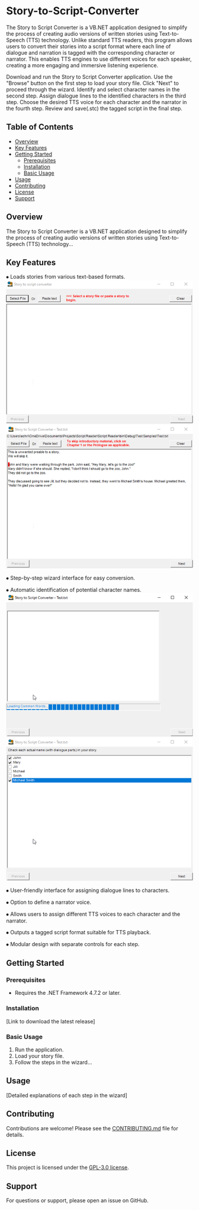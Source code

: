 # Story-to-Script-Converter
The Story to Script Converter is a VB.NET application designed to simplify the process of creating audio versions of written stories using Text-to-Speech (TTS) technology. Unlike standard TTS readers, this program allows users to convert their stories into a script format where each line of dialogue and narration is tagged with the corresponding character or narrator. This enables TTS engines to use different voices for each speaker, creating a more engaging and immersive listening experience.

Download and run the Story to Script Converter application.
Use the "Browse" button on the first step to load your story file.
Click "Next" to proceed through the wizard.
Identify and select character names in the second step.
Assign dialogue lines to the identified characters in the third step.
Choose the desired TTS voice for each character and the narrator in the fourth step.
Review and save(.stc) the tagged script in the final step.

## Table of Contents
* [Overview](#overview)
* [Key Features](#key-features)
* [Getting Started](#getting-started)
    * [Prerequisites](#prerequisites)
    * [Installation](#installation)
    * [Basic Usage](#basic-usage)
* [Usage](#usage)
* [Contributing](#contributing)
* [License](#license)
* [Support](#support)

## Overview

The Story to Script Converter is a VB.NET application designed to simplify the process of creating audio versions of written stories using Text-to-Speech (TTS) technology...

## Key Features

⦁	Loads stories from various text-based formats.
![Step 1A](Screenshots/Step%201A.png) ![Step 1B](Screenshots/Step%201B.png)

⦁	Step-by-step wizard interface for easy conversion.

⦁	Automatic identification of potential character names.
![Step 2A](Screenshots/Step%202A.png) ![Step 2B](Screenshots/Step%202B.png)

⦁	User-friendly interface for assigning dialogue lines to characters.


⦁	Option to define a narrator voice.

⦁	Allows users to assign different TTS voices to each character and the narrator.


⦁	Outputs a tagged script format suitable for TTS playback.


⦁	Modular design with separate controls for each step.

## Getting Started

### Prerequisites

* Requires the .NET Framework 4.7.2 or later.

### Installation

[Link to download the latest release]

### Basic Usage

1. Run the application.
2. Load your story file.
3. Follow the steps in the wizard...

## Usage

[Detailed explanations of each step in the wizard]

## Contributing

Contributions are welcome! Please see the [CONTRIBUTING.md](CONTRIBUTING.md) file for details.

## License

This project is licensed under the [GPL-3.0 license](LICENSE).

## Support

For questions or support, please open an issue on GitHub.
